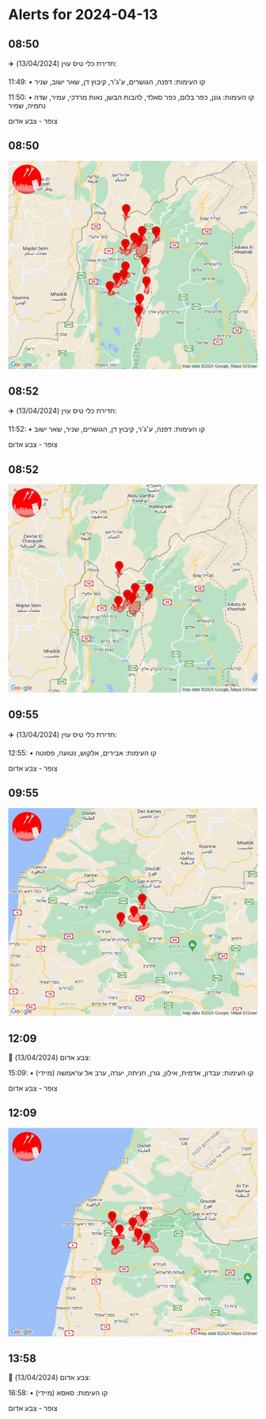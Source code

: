 # Alerts for 2024-04-13

## 08:50

✈️ חדירת כלי טיס עוין (13/04/2024):

11:49:
• קו העימות: דפנה, הגושרים, ע'ג'ר, קיבוץ דן, שאר ישוב, שניר 

11:50:
• קו העימות: גונן, כפר בלום, כפר סאלד, להבות הבשן, נאות מרדכי, עמיר, שדה נחמיה, שמיר 

צופר - צבע אדום

## 08:50

![Photo](images/20307.jpg)

## 08:52

✈️ חדירת כלי טיס עוין (13/04/2024):

11:52:
• קו העימות: דפנה, ע'ג'ר, קיבוץ דן, הגושרים, שניר, שאר ישוב 

צופר - צבע אדום

## 08:52

![Photo](images/20309.jpg)

## 09:55

✈️ חדירת כלי טיס עוין (13/04/2024):

12:55:
• קו העימות: אבירים, אלקוש, נטועה, פסוטה 

צופר - צבע אדום

## 09:55

![Photo](images/20311.jpg)

## 12:09

🔴 צבע אדום (13/04/2024):

15:09:
• קו העימות: עבדון, אדמית, אילון, גורן, חניתה, יערה, ערב אל עראמשה (מיידי)

צופר - צבע אדום

## 12:09

![Photo](images/20314.jpg)

## 13:58

🔴 צבע אדום (13/04/2024):

16:58:
• קו העימות: סאסא (מיידי)

צופר - צבע אדום

